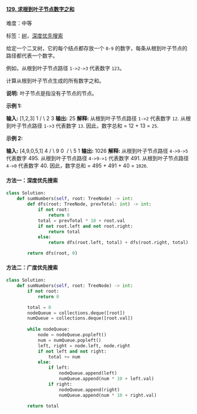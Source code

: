#### [129\. 求根到叶子节点数字之和](https://leetcode-cn.com/problems/sum-root-to-leaf-numbers/)

难度：中等

标签：[树](../Topic/树.md)，[深度优先搜索](../Topic/深度优先搜索.md)

给定一个二叉树，它的每个结点都存放一个 `0-9` 的数字，每条从根到叶子节点的路径都代表一个数字。

例如，从根到叶子节点路径 `1->2->3` 代表数字 `123`。

计算从根到叶子节点生成的所有数字之和。

**说明:** 叶子节点是指没有子节点的节点。

**示例 1:**

**输入:** \[1,2,3\]
    1
   / \\
  2   3
**输出:** 25
**解释:**
从根到叶子节点路径 `1->2` 代表数字 `12`.
从根到叶子节点路径 `1->3` 代表数字 `13`.
因此，数字总和 = 12 + 13 = `25`.

**示例 2:**

**输入:** \[4,9,0,5,1\]
    4
   / \\
  9   0
 / \\
5   1
**输出:** 1026
**解释:**
从根到叶子节点路径 `4->9->5` 代表数字 495.
从根到叶子节点路径 `4->9->1` 代表数字 491.
从根到叶子节点路径 `4->0` 代表数字 40.
因此，数字总和 = 495 + 491 + 40 = `1026`.

#### 方法一：深度优先搜索

```python
class Solution:
    def sumNumbers(self, root: TreeNode) -> int:
        def dfs(root: TreeNode, prevTotal: int) -> int:
            if not root:
                return 0
            total = prevTotal * 10 + root.val
            if not root.left and not root.right:
                return total
            else:
                return dfs(root.left, total) + dfs(root.right, total)

        return dfs(root, 0)

```

#### 方法二：广度优先搜索

```python
class Solution:
    def sumNumbers(self, root: TreeNode) -> int:
        if not root:
            return 0

        total = 0
        nodeQueue = collections.deque([root])
        numQueue = collections.deque([root.val])
        
        while nodeQueue:
            node = nodeQueue.popleft()
            num = numQueue.popleft()
            left, right = node.left, node.right
            if not left and not right:
                total += num
            else:
                if left:
                    nodeQueue.append(left)
                    numQueue.append(num * 10 + left.val)
                if right:
                    nodeQueue.append(right)
                    numQueue.append(num * 10 + right.val)

        return total

```

